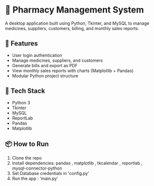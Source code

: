 # 💊 Pharmacy Management System

A desktop application built using Python, Tkinter, and MySQL to manage medicines, suppliers, customers, billing, and monthly sales reports.

## 🔧 Features
- User login authentication
- Manage medicines, suppliers, and customers
- Generate bills and export as PDF
- View monthly sales reports with charts (Matplotlib + Pandas)
- Modular Python project structure

## 🚀 Tech Stack
- Python 3
- Tkinter
- MySQL
- ReportLab
- Pandas
- Matplotlib

## 📦 How to Run
1. Clone the repo
2. Install dependencies: pandas , matplotlib , tkcalendar , reportlab , mysql-connector-python
3. Set Database credentials in 'config.py'
4. Run the app : 'main.py' 

